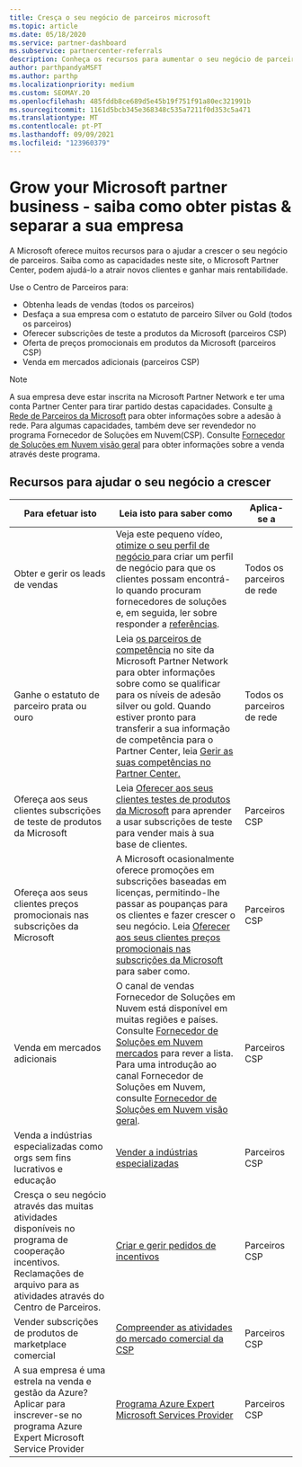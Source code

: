 ```yaml
---
title: Cresça o seu negócio de parceiros microsoft
ms.topic: article
ms.date: 05/18/2020
ms.service: partner-dashboard
ms.subservice: partnercenter-referrals
description: Conheça os recursos para aumentar o seu negócio de parceiros da Microsoft. Isto inclui como obter leads de vendas (referências) da Microsoft.
author: parthpandyaMSFT
ms.author: parthp
ms.localizationpriority: medium
ms.custom: SEOMAY.20
ms.openlocfilehash: 485fddb8ce689d5e45b19f751f91a80ec321991b
ms.sourcegitcommit: 1161d5bcb345e368348c535a7211f0d353c5a471
ms.translationtype: MT
ms.contentlocale: pt-PT
ms.lasthandoff: 09/09/2021
ms.locfileid: "123960379"
---
```

# <a name="grow-your-microsoft-partner-business---learn-how-to-get-leads--set-your-company-apart"></a>Grow your Microsoft partner business - saiba como obter pistas & separar a sua empresa

A Microsoft oferece muitos recursos para o ajudar a crescer o seu negócio de parceiros. Saiba como as capacidades neste site, o Microsoft Partner Center, podem ajudá-lo a atrair novos clientes e ganhar mais rentabilidade.

Use o Centro de Parceiros para:

- Obtenha leads de vendas (todos os parceiros)
- Desfaça a sua empresa com o estatuto de parceiro Silver ou Gold (todos os parceiros)
- Oferecer subscrições de teste a produtos da Microsoft (parceiros CSP)
- Oferta de preços promocionais em produtos da Microsoft (parceiros CSP)
- Venda em mercados adicionais (parceiros CSP)

> [!NOTE]  
> A sua empresa deve estar inscrita na Microsoft Partner Network e ter uma conta Partner Center para tirar partido destas capacidades. Consulte [a Rede de Parceiros da Microsoft](mpn-overview.md) para obter informações sobre a adesão à rede. Para algumas capacidades, também deve ser revendedor no programa Fornecedor de Soluções em Nuvem(CSP). Consulte [Fornecedor de Soluções em Nuvem visão geral](csp-overview.md) para obter informações sobre a venda através deste programa.

## <a name="resources-to-help-your-business-grow"></a>Recursos para ajudar o seu negócio a crescer

|  **Para efetuar isto**  |  **Leia isto para saber como**  |  **Aplica-se a**  |
|--------------|-----------|--------------
| Obter e gerir os leads de vendas | Veja este pequeno vídeo, [otimize o seu perfil de negócio ](https://player.vimeo.com/video/252788046 ) para criar um perfil de negócio para que os clientes possam encontrá-lo quando procuram fornecedores de soluções e, em seguida, ler sobre responder a [referências](manage-leads.md). | Todos os parceiros de rede |
| Ganhe o estatuto de parceiro prata ou ouro | Leia [os parceiros de competência](https://partner.microsoft.com/membership/competencies) no site da Microsoft Partner Network para obter informações sobre como se qualificar para os níveis de adesão silver ou gold. Quando estiver pronto para transferir a sua informação de competência para o Partner Center, leia [Gerir as suas competências no Partner Center.](learn-about-competencies.md) | Todos os parceiros de rede |
| Ofereça aos seus clientes subscrições de teste de produtos da Microsoft | Leia [Oferecer aos seus clientes testes de produtos da Microsoft](offer-your-customers-trials-of-microsoft-products.md) para aprender a usar subscrições de teste para vender mais à sua base de clientes.| Parceiros CSP |
| Ofereça aos seus clientes preços promocionais nas subscrições da Microsoft | A Microsoft ocasionalmente oferece promoções em subscrições baseadas em licenças, permitindo-lhe passar as poupanças para os clientes e fazer crescer o seu negócio. Leia [Oferecer aos seus clientes preços promocionais nas subscrições da Microsoft](promotions.md) para saber como. | Parceiros CSP |
| Venda em mercados adicionais | O canal de vendas Fornecedor de Soluções em Nuvem está disponível em muitas regiões e países. Consulte [Fornecedor de Soluções em Nuvem mercados](agreements.md) para rever a lista. Para uma introdução ao canal Fornecedor de Soluções em Nuvem, consulte [Fornecedor de Soluções em Nuvem visão geral](csp-overview.md).  | Parceiros CSP |
Venda a indústrias especializadas como orgs sem fins lucrativos e educação|[Vender a indústrias especializadas](get-special-pricing-for-offers.md)|Parceiros CSP|
|Cresça o seu negócio através das muitas atividades disponíveis no programa de cooperação incentivos. Reclamações de arquivo para as atividades através do Centro de Parceiros.| [Criar e gerir pedidos de incentivos](create-incentives-claims.md)|Parceiros CSP|
|Vender subscrições de produtos de marketplace comercial|[Compreender as atividades do mercado comercial da CSP](csp-commercial-marketplace-overview.md)|Parceiros CSP|
|A sua empresa é uma estrela na venda e gestão da Azure? Aplicar para inscrever-se no programa Azure Expert Microsoft Service Provider|[Programa Azure Expert Microsoft Services Provider](azure-expert-msp.md)|Parceiros CSP|
